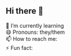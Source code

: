 ## Hi there 👋
🌱 I’m currently learning  </br>
😄 Pronouns: they/them </br>
📫 How to reach me: </br>
⚡ Fun fact: </br>
<!--
**PhoenixXLII/PhoenixXLII** is a ✨ _special_ ✨ repository because its `README.md` (this file) appears on your GitHub profile.

Here are some ideas to get you started:

- 🔭 I’m currently working on ...
- 
- 👯 I’m looking to collaborate on ...
- 🤔 I’m looking for help with ...
- 💬 Ask me about ...
- 
- 
- 
-->

